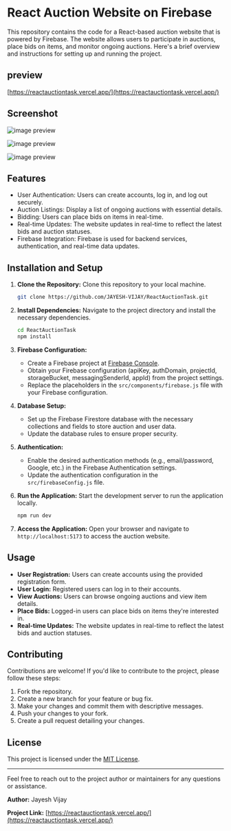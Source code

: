 # React Auction Website on Firebase

This repository contains the code for a React-based auction website that is powered by Firebase. The website allows users to participate in auctions, place bids on items, and monitor ongoing auctions. Here's a brief overview and instructions for setting up and running the project.

## preview

[https://reactauctiontask.vercel.app/](https://reactauctiontask.vercel.app/)

## Screenshot

![image preview](https://firebasestorage.googleapis.com/v0/b/react-aution-project.appspot.com/o/signup.png?alt=media&token=ea302a4a-8005-4339-93d9-5818dbcc2d78)

![image preview](https://firebasestorage.googleapis.com/v0/b/react-aution-project.appspot.com/o/liveAuction.png?alt=media&token=bc8b3224-0df2-4e87-ab12-2ae57dcccff1)

![image preview](https://firebasestorage.googleapis.com/v0/b/react-aution-project.appspot.com/o/YourListing.png?alt=media&token=ca14d0d7-1805-4c74-82f1-e01c0628ae72)

## Features

- User Authentication: Users can create accounts, log in, and log out securely.
- Auction Listings: Display a list of ongoing auctions with essential details.
- Bidding: Users can place bids on items in real-time.
- Real-time Updates: The website updates in real-time to reflect the latest bids and auction statuses.
- Firebase Integration: Firebase is used for backend services, authentication, and real-time data updates.

## Installation and Setup

1. **Clone the Repository:** Clone this repository to your local machine.

   ```bash
   git clone https://github.com/JAYESH-VIJAY/ReactAuctionTask.git
   ```

2. **Install Dependencies:** Navigate to the project directory and install the necessary dependencies.

   ```bash
   cd ReactAuctionTask
   npm install
   ```

3. **Firebase Configuration:**

   - Create a Firebase project at [Firebase Console](https://console.firebase.google.com/).
   - Obtain your Firebase configuration (apiKey, authDomain, projectId, storageBucket, messagingSenderId, appId) from the project settings.
   - Replace the placeholders in the `src/components/firebase.js` file with your Firebase configuration.

4. **Database Setup:**

   - Set up the Firebase Firestore database with the necessary collections and fields to store auction and user data.
   - Update the database rules to ensure proper security.

5. **Authentication:**

   - Enable the desired authentication methods (e.g., email/password, Google, etc.) in the Firebase Authentication settings.
   - Update the authentication configuration in the `src/firebaseConfig.js` file.

6. **Run the Application:** Start the development server to run the application locally.

   ```bash
   npm run dev
   ```

7. **Access the Application:** Open your browser and navigate to `http://localhost:5173` to access the auction website.

## Usage

- **User Registration:** Users can create accounts using the provided registration form.
- **User Login:** Registered users can log in to their accounts.
- **View Auctions:** Users can browse ongoing auctions and view item details.
- **Place Bids:** Logged-in users can place bids on items they're interested in.
- **Real-time Updates:** The website updates in real-time to reflect the latest bids and auction statuses.

## Contributing

Contributions are welcome! If you'd like to contribute to the project, please follow these steps:

1. Fork the repository.
2. Create a new branch for your feature or bug fix.
3. Make your changes and commit them with descriptive messages.
4. Push your changes to your fork.
5. Create a pull request detailing your changes.

## License

This project is licensed under the [MIT License](LICENSE).

---

Feel free to reach out to the project author or maintainers for any questions or assistance.

**Author:** Jayesh Vijay

**Project Link:** [https://reactauctiontask.vercel.app/](https://reactauctiontask.vercel.app/)
